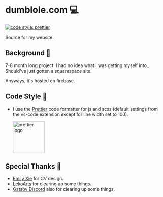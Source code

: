# dumblole.com :computer:

[![code style: prettier](https://img.shields.io/badge/code_style-prettier-ff69b4.svg?style=flat-square)](https://github.com/prettier/prettier)

Source for my website.

## Background :flags:

7-8 month long project. I had no idea what I was getting myself into... Should've just gotten a squarespace site.

Anyways, it's hosted on firebase.

## Code Style :art:

-   I use the [Prettier](https://prettier.io/) code formatter for js and scss (default settings from the vs-code extension except for line width set to 100).

    [<img src ="https://prettier.io/icon.png" alt="prettier logo" width="100" height="100">](https://prettier.io/)
    

## Special Thanks :pray:

- [Emily Xie](https://github.com/emilyxxie) for CV design.
- [LekoArts](https://github.com/LekoArts) for clearing up some things.
- [Gatsby Discord](https://www.gatsbyjs.org/contributing/community/) also for clearing up some things.

